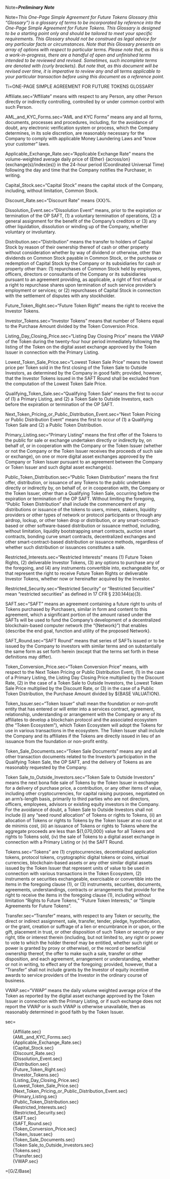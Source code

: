 Note=***Preliminary Note***

Note=*This One-Page Simple Agreement for Future Tokens Glossary (this “Glossary”) is a glossary of terms to be incorporated by reference into the One-Page Simple Agreement for Future Tokens. This Glossary is designed to be a starting point only and should be tailored to meet your specific requirements. This Glossary should not be construed as legal advice for any particular facts or circumstances.  Note that this Glossary presents an array of options with respect to particular terms. Please note that, as this is a work-in-progress, there are a handful of open and unfinished terms intended to be reviewed and revised. Sometimes, such incomplete terms are denoted with {curly brackets}. But note that, as this document will be revised over time, it is imperative to review any and all terms applicable to your particular transaction before using this document as a reference point.*

Ti=ONE-PAGE SIMPLE AGREEMENT FOR FUTURE TOKENS GLOSSARY
  
Affiliate.sec=“Affiliate” means with respect to any Person, any other Person directly or indirectly controlling, controlled by or under common control with such Person.

AML_and_KYC_Forms.sec=“AML and KYC Forms” means any and all forms, documents, processes and procedures, including, for the avoidance of doubt, any electronic verification system or process, which the Company determines, in its sole discretion, are reasonably necessary for the Company to comply with applicable Money Laundering Laws and “know your customer” laws.

Applicable_Exchange_Rate.sec=“Applicable Exchange Rate” means the volume-weighted average daily price of {Ether} {across/on} {exchange(s)/index(es)} in the 24-hour period (Coordinated Universal Time) following the day and time that the Company notifies the Purchaser, in writing.

Capital_Stock.sec=“Capital Stock” means the capital stock of the Company, including, without limitation, Common Stock.

Discount_Rate.sec=“Discount Rate” means {XX}%.

Dissolution_Event.sec=“Dissolution Event” means, prior to the expiration or termination of the OP SAFT, (1) a voluntary termination of operations, (2) a general assignment for the benefit of the Company’s creditors or (3) any other liquidation, dissolution or winding up of the Company, whether voluntary or involuntary.

Distribution.sec=“Distribution” means the transfer to holders of Capital Stock by reason of their ownership thereof of cash or other property without consideration whether by way of dividend or otherwise, other than dividends on Common Stock payable in Common Stock, or the purchase or redemption of Capital Stock by the Company or its subsidiaries for cash or property other than: (1) repurchases of Common Stock held by employees, officers, directors or consultants of the Company or its subsidiaries pursuant to an agreement providing, as applicable, a right of first refusal or a right to repurchase shares upon termination of such service provider’s employment or services; or (2) repurchases of Capital Stock in connection with the settlement of disputes with any stockholder.

Future_Token_Right.sec=“Future Token Right” means the right to receive the Investor Tokens.

Investor_Tokens.sec=“Investor Tokens” means that number of Tokens equal to the Purchase Amount divided by the Token Conversion Price.

Listing_Day_Closing_Price.sec=“Listing Day Closing Price” means the VWAP of the Token during the twenty-four hour period immediately following the listing of the Token on the digital asset exchange approved by the Token Issuer in connection with the Primary Listing.

Lowest_Token_Sale_Price.sec=“Lowest Token Sale Price” means the lowest price per Token sold in the first closing of the Token Sale to Outside Investors, as determined by the Company in good faith; provided, however, that the Investor Tokens issued in the SAFT Round shall be excluded from the computation of the Lowest Token Sale Price.

Qualifying_Token_Sale.sec=“Qualifying Token Sale” means the first to occur of (1) a Primary Listing, and (2) a Token Sale to Outside Investors, each before the expiration or termination of the OP SAFT.

Next_Token_Pricing_or_Public_Distribution_Event.sec=“Next Token Pricing or Public Distribution Event” means the first to occur of (1) a Qualifying Token Sale and (2) a Public Token Distribution.

Primary_Listing.sec=“Primary Listing” means the first offer of the Tokens to the public for sale or exchange undertaken directly or indirectly by, on behalf of, or in cooperation with the Company or the Token Issuer (whether or not the Company or the Token Issuer receives the proceeds of such sale or exchange), on one or more digital asset exchanges approved by the Company or Token Issuer pursuant to an agreement between the Company or Token Issuer and such digital asset exchange(s).

Public_Token_Distribution.sec=“Public Token Distribution” means the first offer, distribution, or issuance of any Tokens to the public undertaken directly or indirectly by, on behalf of, or in cooperation with, the Company or the Token Issuer, other than a Qualifying Token Sale, occurring before the expiration or termination of the OP SAFT. Without limiting the foregoing, “Public Token Distribution” shall include the commencement of any distributions or issuance of the tokens to users, miners, stakers, liquidity providers or other types of network or protocol participants or through any airdrop, lockup, or other token drop or distribution, or any smart-contract-based or other software-based distribution or issuance method, including, without limitation, liquidity bootstrapping smart contracts, auction smart contracts, bonding curve smart contracts, decentralized exchanges and other smart-contract-based distribution or issuance methods, regardless of whether such distribution or issuances constitutes a sale.

Restricted_Interests.sec=“Restricted Interests” means (1) Future Token Rights, (2) deliverable Investor Tokens, (3) any options to  purchase any of the foregoing, and (4) any instruments convertible into, exchangeable for, or that represent the right to receive Future Token Rights or deliverable Investor Tokens, whether now or hereinafter acquired by the Investor.

Restricted_Security.sec=“Restricted Security” or “Restricted Securities” mean “restricted securities” as defined in 17 CFR § 230.144(a)(3).

SAFT.sec=“SAFT” means an agreement containing a future right to units of Tokens purchased by Purchasers, similar in form and content to this agreement, which a significant portion of the amount raised under the SAFTs will be used to fund the Company’s development of a decentralized blockchain-based computer network (the “{Network}”) that enables {describe the end goal, function and utility of the proposed Network}.

SAFT_Round.sec=“SAFT Round” means that series of SAFTs issued or to be issued by the Company to investors with similar terms and on substantially the same form as set forth herein (except that the terms set forth in these definitions may differ).

Token_Conversion_Price.sec=“Token Conversion Price” means, with respect to the Next Token Pricing or Public Distribution Event, (1) in the case of a Primary Listing, the Listing Day Closing Price multiplied by the Discount Rate, (2) in the case of a Token Sale to Outside Investors, the Lowest Token Sale Price multiplied by the Discount Rate, or (3) in the case of a Public Token Distribution, the Purchase Amount divided by ${BASE VALUATION}.

Token_Issuer.sec=“Token Issuer” shall mean the foundation or non-profit entity that has entered or will enter into a services contract, agreement, relationship, understanding or arrangement with the Company or any of its affiliates to develop a blockchain protocol and the associated ecosystem (the “Token Ecosystem”), which Token Ecosystem will adopt the Tokens for use in various transactions in the ecosystem. The Token Issuer shall include the Company and its affiliates if the Tokens are directly issued in lieu of an issuance from the foundation or non-profit entity.

Token_Sale_Documents.sec=“Token Sale Documents” means any and all other transaction documents related to the Investor’s participation in the Qualifying Token Sale, the OP SAFT, and the delivery of Tokens as are reasonably requested by the Company.

Token Sale_to_Outside_Investors.sec=“Token Sale to Outside Investors” means the next bona fide sale of Tokens by the Token Issuer in exchange for a delivery of purchase price, a contribution, or any other items of value, including other cryptocurrencies, for capital raising purposes, negotiated on an arm’s-length basis, primarily to third parties who are not directors, officers, employees, advisors or existing equity investors in the Company. For the avoidance of doubt, a Token Sale to Outside Investors shall not include (i) any “seed round allocation” of Tokens or rights to Tokens, (ii) an allocation of Tokens or rights to Tokens by the Token Issuer at no cost or at de minimis cost, (iii) an issuance of Tokens or rights to Tokens where the aggregate proceeds are less than ${1,070,000} value for all Tokens and rights to Tokens sold, (iv) the sale of Tokens to a digital asset exchange in connection with a Primary Listing or (v) the SAFT Round.

Tokens.sec=“Tokens” are (1) cryptocurrencies, decentralized application tokens, protocol tokens, cryptographic digital tokens or coins, virtual currencies, blockchain-based assets or any other similar digital assets issued by the Token Issuer that represent units of value to be used in connection with various transactions in the Token Ecosystem, (2) instruments or securities exchangeable, exercisable or convertible into the items in the foregoing clause (1), or (3) instruments, securities, documents, agreements, understandings, contracts or arrangements that provide for the right to receive the items in the foregoing clause (1), including without limitation “Rights to Future Tokens,” “Future Token Interests,” or “Simple Agreements for Future Tokens”.

Transfer.sec=“Transfer” means, with respect to any Token or security, the direct or indirect assignment, sale, transfer, tender, pledge, hypothecation, or the grant, creation or suffrage of a lien or encumbrance in or upon, or the gift, placement in trust, or other disposition of such Token or security or any right, title or interest therein (including, but not limited to, any right or power to vote to which the holder thereof may be entitled, whether such right or power is granted by proxy or otherwise), or the record or beneficial ownership thereof, the offer to make such a sale, transfer or other disposition, and each agreement, arrangement or understanding, whether or not in writing, to effect any of the foregoing; provided, however, that a “Transfer” shall not include grants by the Investor of equity incentive awards to service providers of the Investor in the ordinary course of business.

VWAP.sec=“VWAP” means the daily volume weighted average price of the Token as reported by the digital asset exchange approved by the Token Issuer in connection with the Primary Listing, or if such exchange does not report the VWAP or is such VWAP is otherwise unavailable, then as reasonably determined in good faith by the Token Issuer.






sec=<ul type=none><li>{Affiliate.sec}</li><li>{AML_and_KYC_Forms.sec}</li><li>{Applicable_Exchange_Rate.sec}</li><li>{Capital_Stock.sec}</li><li>{Discount_Rate.sec}</li><li>{Dissolution_Event.sec}</li><li>{Distribution.sec}</li><li>{Future_Token_Right.sec}</li><li>{Investor_Tokens.sec}</li><li>{Listing_Day_Closing_Price.sec}</li><li>{Lowest_Token_Sale_Price.sec}</li><li>{Next_Token_Pricing_or_Public_Distribution_Event.sec}</li><li>{Primary_Listing.sec}</li><li>{Public_Token_Distribution.sec}</li><li>{Restricted_Interests.sec}</li><li>{Restricted_Security.sec}</li><li>{SAFT.sec}</li><li>{SAFT_Round.sec}</li><li>{Token_Conversion_Price.sec}</li><li>{Token_Issuer.sec}</li><li>{Token_Sale_Documents.sec}</li><li>{Token Sale_to_Outside_Investors.sec}</li><li>{Tokens.sec}</li><li>{Transfer.sec}</li><li>{VWAP.sec}</li></ul>

=[G/Z/Base]